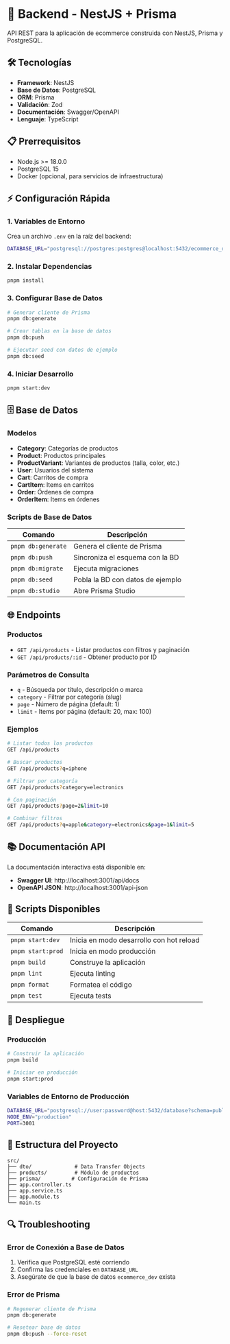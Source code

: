 # 🚀 Backend - NestJS + Prisma

API REST para la aplicación de ecommerce construida con NestJS, Prisma y PostgreSQL.

## 🛠️ Tecnologías

- **Framework**: NestJS
- **Base de Datos**: PostgreSQL
- **ORM**: Prisma
- **Validación**: Zod
- **Documentación**: Swagger/OpenAPI
- **Lenguaje**: TypeScript

## 📋 Prerrequisitos

- Node.js >= 18.0.0
- PostgreSQL 15
- Docker (opcional, para servicios de infraestructura)

## ⚡ Configuración Rápida

### 1. Variables de Entorno

Crea un archivo `.env` en la raíz del backend:

```bash
DATABASE_URL="postgresql://postgres:postgres@localhost:5432/ecommerce_dev?schema=public"
```

### 2. Instalar Dependencias

```bash
pnpm install
```

### 3. Configurar Base de Datos

```bash
# Generar cliente de Prisma
pnpm db:generate

# Crear tablas en la base de datos
pnpm db:push

# Ejecutar seed con datos de ejemplo
pnpm db:seed
```

### 4. Iniciar Desarrollo

```bash
pnpm start:dev
```

## 🗄️ Base de Datos

### Modelos

- **Category**: Categorías de productos
- **Product**: Productos principales
- **ProductVariant**: Variantes de productos (talla, color, etc.)
- **User**: Usuarios del sistema
- **Cart**: Carritos de compra
- **CartItem**: Items en carritos
- **Order**: Órdenes de compra
- **OrderItem**: Items en órdenes

### Scripts de Base de Datos

| Comando | Descripción |
|---------|-------------|
| `pnpm db:generate` | Genera el cliente de Prisma |
| `pnpm db:push` | Sincroniza el esquema con la BD |
| `pnpm db:migrate` | Ejecuta migraciones |
| `pnpm db:seed` | Pobla la BD con datos de ejemplo |
| `pnpm db:studio` | Abre Prisma Studio |

## 🌐 Endpoints

### Productos

- `GET /api/products` - Listar productos con filtros y paginación
- `GET /api/products/:id` - Obtener producto por ID

### Parámetros de Consulta

- `q` - Búsqueda por título, descripción o marca
- `category` - Filtrar por categoría (slug)
- `page` - Número de página (default: 1)
- `limit` - Items por página (default: 20, max: 100)

### Ejemplos

```bash
# Listar todos los productos
GET /api/products

# Buscar productos
GET /api/products?q=iphone

# Filtrar por categoría
GET /api/products?category=electronics

# Con paginación
GET /api/products?page=2&limit=10

# Combinar filtros
GET /api/products?q=apple&category=electronics&page=1&limit=5
```

## 📚 Documentación API

La documentación interactiva está disponible en:

- **Swagger UI**: http://localhost:3001/api/docs
- **OpenAPI JSON**: http://localhost:3001/api-json

## 🔧 Scripts Disponibles

| Comando | Descripción |
|---------|-------------|
| `pnpm start:dev` | Inicia en modo desarrollo con hot reload |
| `pnpm start:prod` | Inicia en modo producción |
| `pnpm build` | Construye la aplicación |
| `pnpm lint` | Ejecuta linting |
| `pnpm format` | Formatea el código |
| `pnpm test` | Ejecuta tests |

## 🚀 Despliegue

### Producción

```bash
# Construir la aplicación
pnpm build

# Iniciar en producción
pnpm start:prod
```

### Variables de Entorno de Producción

```bash
DATABASE_URL="postgresql://user:password@host:5432/database?schema=public"
NODE_ENV="production"
PORT=3001
```

## 📁 Estructura del Proyecto

```
src/
├── dto/              # Data Transfer Objects
├── products/         # Módulo de productos
├── prisma/          # Configuración de Prisma
├── app.controller.ts
├── app.service.ts
├── app.module.ts
└── main.ts
```

## 🔍 Troubleshooting

### Error de Conexión a Base de Datos

1. Verifica que PostgreSQL esté corriendo
2. Confirma las credenciales en `DATABASE_URL`
3. Asegúrate de que la base de datos `ecommerce_dev` exista

### Error de Prisma

```bash
# Regenerar cliente de Prisma
pnpm db:generate

# Resetear base de datos
pnpm db:push --force-reset
```
